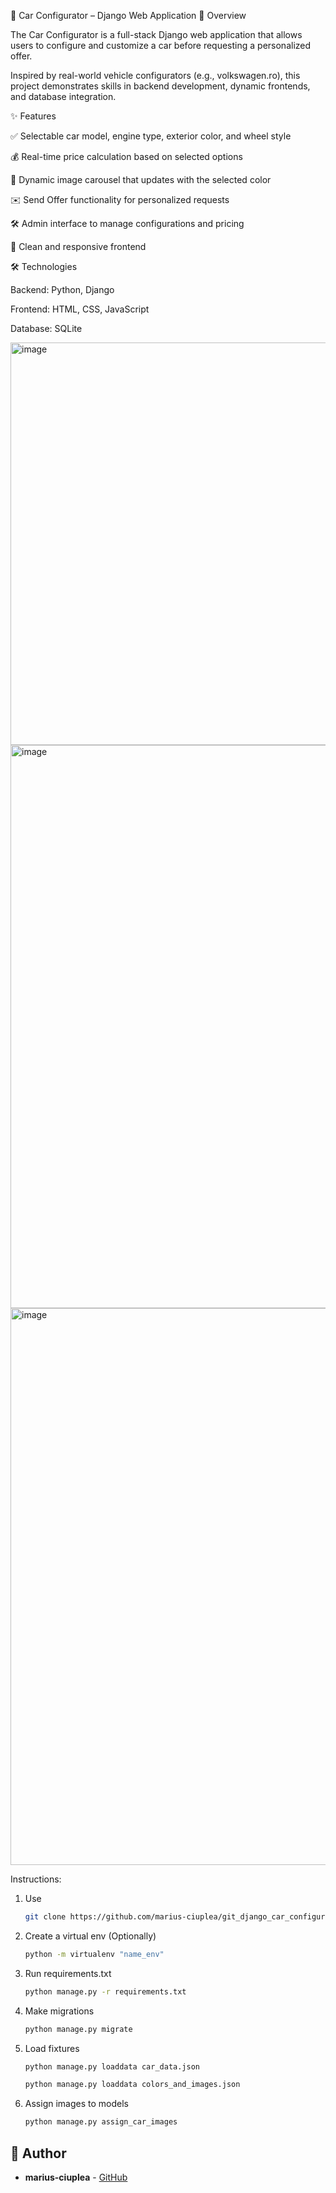 🚗 Car Configurator – Django Web Application
📌 Overview

The Car Configurator is a full-stack Django web application that allows users to configure and customize a car before requesting a personalized offer.

Inspired by real-world vehicle configurators (e.g., volkswagen.ro), this project demonstrates skills in backend development, dynamic frontends, and database integration.

✨ Features

✅ Selectable car model, engine type, exterior color, and wheel style

💰 Real-time price calculation based on selected options

🎨 Dynamic image carousel that updates with the selected color

✉️ Send Offer functionality for personalized requests

🛠️ Admin interface to manage configurations and pricing

📱 Clean and responsive frontend



🛠️ Technologies

Backend: Python, Django

Frontend: HTML, CSS, JavaScript

Database: SQLite

<img width="1888" height="644" alt="image" src="https://github.com/user-attachments/assets/1f46fbff-8f1c-4049-9d4c-3ab6c942ad06" />

<img width="1901" height="901" alt="image" src="https://github.com/user-attachments/assets/2263387a-629d-4e91-bbf3-ad58574abd12" />

<img width="1385" height="891" alt="image" src="https://github.com/user-attachments/assets/c2ee42df-5072-4fb6-a6e8-f9d24f5127f5" />




Instructions:

1. Use
   ```bash
   git clone https://github.com/marius-ciuplea/git_django_car_configurator.git
   ```
2. Create a virtual env (Optionally)
   ```bash
   python -m virtualenv "name_env"
   ```
3. Run requirements.txt
   ```bash
   python manage.py -r requirements.txt
4. Make migrations
   ```bash
   python manage.py migrate
   ```
5. Load fixtures
   ```bash
   python manage.py loaddata car_data.json
   ```
   ```bash
   python manage.py loaddata colors_and_images.json
   ```
6. Assign images to models
   ```bash
   python manage.py assign_car_images
   ```


## 👤 Author
- **marius-ciuplea** - [GitHub](https://github.com/marius-ciuplea)
